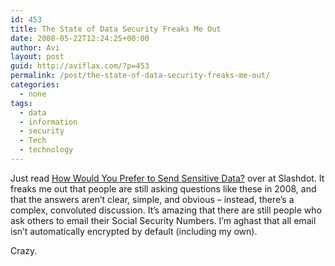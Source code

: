 ```yaml
---
id: 453
title: The State of Data Security Freaks Me Out
date: 2008-05-22T12:24:25+00:00
author: Avi
layout: post
guid: http://aviflax.com/?p=453
permalink: /post/the-state-of-data-security-freaks-me-out/
categories:
  - none
tags:
  - data
  - information
  - security
  - Tech
  - technology
---
```

Just read [How Would You Prefer to Send Sensitive Data?](http://ask.slashdot.org/article.pl?sid=08/05/21/2241204) over at Slashdot. It freaks me out that people are still asking questions like these in 2008, and that the answers aren&#8217;t clear, simple, and obvious &#8211; instead, there&#8217;s a complex, convoluted discussion. It&#8217;s amazing that there are still people who ask others to email their Social Security Numbers. I&#8217;m aghast that all email isn&#8217;t automatically encrypted by default (including my own).

Crazy.